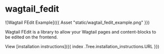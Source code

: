 <!-- {{ Set "Title" "Readme" }} -->
wagtail_fedit
=============

![Wagtail FEdit Example]({{ Asset "static/wagtail_fedit_example.png" }})

Wagtail FEdit is a library to allow your Wagtail pages and content-blocks to be edited on the frontend.

View [installation instructions]({{ index .Tree.installation_instructions.URL }})

